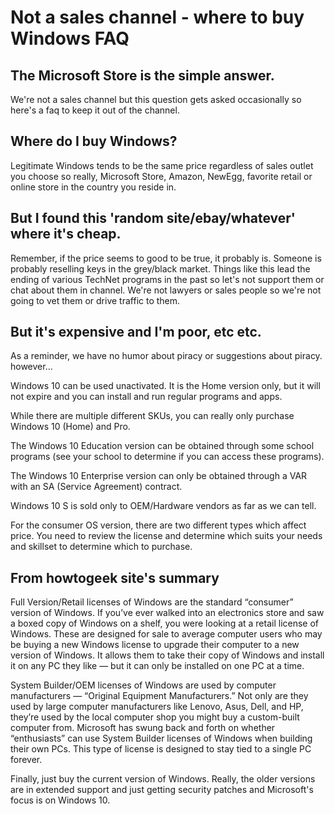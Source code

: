 # Not a sales channel - where to buy Windows FAQ

## The Microsoft Store is the simple answer.

We're not a sales channel but this question gets asked occasionally so here's a faq to keep it out of the channel.

## Where do I buy Windows?

Legitimate Windows tends to be the same price regardless of sales outlet you choose so really, Microsoft Store, Amazon, NewEgg, favorite retail or online store in the country you reside in.  

## But I found this 'random site/ebay/whatever' where it's cheap.

Remember, if the price seems to good to be true, it probably is.  Someone is probably reselling keys in the grey/black market.  Things like this lead the ending of various TechNet programs in the past so let's not support them or chat about them in channel.  We're not lawyers or sales people so we're not going to vet them or drive traffic to them.

## But it's expensive and I'm poor, etc etc. 

As a reminder, we have no humor about piracy or suggestions about piracy.  however...

Windows 10 can be used unactivated. It is the Home version only, but it will not expire and you can install and run regular programs and apps.  

While there are multiple different SKUs, you can really only purchase Windows 10 (Home) and Pro.  

The Windows 10 Education version can be obtained through some school programs (see your school to determine if you can access these programs).

The Windows 10 Enterprise version can only be obtained through a VAR with an SA (Service Agreement) contract.  

Windows 10 S is sold only to OEM/Hardware vendors as far as we can tell. 

For the consumer OS version, there are two different types which affect price. You need to review the license and determine which suits your needs and skillset to determine which to purchase.

## From howtogeek site's summary

Full Version/Retail licenses of Windows are the standard “consumer” version of Windows. If you’ve ever walked into an electronics store and saw a boxed copy of Windows on a shelf, you were looking at a retail license of Windows. These are designed for sale to average computer users who may be buying a new Windows license to upgrade their computer to a new version of Windows. It allows them to take their copy of Windows and install it on any PC they like — but it can only be installed on one PC at a time.

System Builder/OEM licenses of Windows are used by computer manufacturers — “Original Equipment Manufacturers.” Not only are they used by large computer manufacturers like Lenovo, Asus, Dell, and HP, they’re used by the local computer shop you might buy a custom-built computer from. Microsoft has swung back and forth on whether “enthusiasts” can use System Builder licenses of Windows when building their own PCs. This type of license is designed to stay tied to a single PC forever.

Finally, just buy the current version of Windows.  Really, the older versions are in extended support and just getting security patches and Microsoft's focus is on Windows 10.
